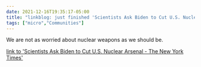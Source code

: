 ```yaml
---
date: 2021-12-16T19:35:17-05:00
title: "linkblog: just finished 'Scientists Ask Biden to Cut U.S. Nuclear Arsenal - The New York Times'"
tags: ["micro","Communities"]
---
```

We are not as worried about nuclear weapons as we should be.
 
[link to 'Scientists Ask Biden to Cut U.S. Nuclear Arsenal - The New York Times'](https://www.nytimes.com/2021/12/16/us/politics/scientists-letter-nuclear-arsenal.html)
